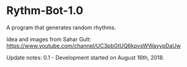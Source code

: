 # Rythm-Bot-1.0
A program that generates random rhythms.

Idea and images from Sahar Gult:
https://www.youtube.com/channel/UC3pbGtUQ6kpvsWWavypDaUw

Update notes:
0.1 - Development started on August 16th, 2018. 
